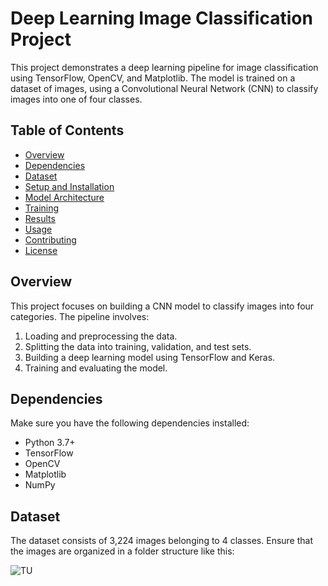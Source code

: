 # Deep Learning Image Classification Project

This project demonstrates a deep learning pipeline for image classification using TensorFlow, OpenCV, and Matplotlib. The model is trained on a dataset of images, using a Convolutional Neural Network (CNN) to classify images into one of four classes.

## Table of Contents

- [Overview](#overview)
- [Dependencies](#dependencies)
- [Dataset](#dataset)
- [Setup and Installation](#setup-and-installation)
- [Model Architecture](#model-architecture)
- [Training](#training)
- [Results](#results)
- [Usage](#usage)
- [Contributing](#contributing)
- [License](#license)

## Overview

This project focuses on building a CNN model to classify images into four categories. The pipeline involves:

1. Loading and preprocessing the data.
2. Splitting the data into training, validation, and test sets.
3. Building a deep learning model using TensorFlow and Keras.
4. Training and evaluating the model.

## Dependencies

Make sure you have the following dependencies installed:

- Python 3.7+
- TensorFlow
- OpenCV
- Matplotlib
- NumPy

## Dataset

The dataset consists of 3,224 images belonging to 4 classes. Ensure that the images are organized in a folder structure like this:


![TU](https://github.com/user-attachments/assets/d851d70f-4eb8-4a06-8ae9-ee0a272f901a)

